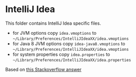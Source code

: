 IntelliJ Idea
=============

This folder contains IntelliJ Idea specific files.

  * for JVM options copy `idea.vmoptions` to `~/Library/Preferences/IntelliJIdeaXX/idea.vmoptions` 
  * for Java 8 JVM options copy `idea-java8.vmoptions` to `~/Library/Preferences/IntelliJIdeaXX/idea.vmoptions`
  * for system properties copy `idea.properties` to `~/Library/Preferences/IntelliJIdeaXX/idea.properties`

Based on [this Stackoverflow answer](http://stackoverflow.com/questions/13578062/how-to-increase-ide-memory-limit-in-intellij-idea-on-mac/13581526#13581526)
